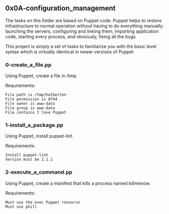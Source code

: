 ## **0x0A-configuration_management**
The tasks on this folder are based on Puppet code.
Puppet helps to restore  infrastructure to normal operation without having to do everything manually: launching the servers, configuring and linking them, importing application code, starting every process, and obviously, fixing all the bugs

This project is simply a set of tasks to familiarize you with the basic level syntax which is virtually identical in newer versions of Puppet

### **0-create_a_file.pp**
Using Puppet, create a file in /tmp.

Requirements:

    File path is /tmp/holberton
    File permission is 0744
    File owner is www-data
    File group is www-data
    File contains I love Puppet


### **1-install_a_package.pp**
Using Puppet, install puppet-lint.

Requirements:

    Install puppet-lint
    Version must be 2.1.1

### **2-execute_a_command.pp**
Using Puppet, create a manifest that kills a process named killmenow.

Requirements:

    Must use the exec Puppet resource
    Must use pkill
